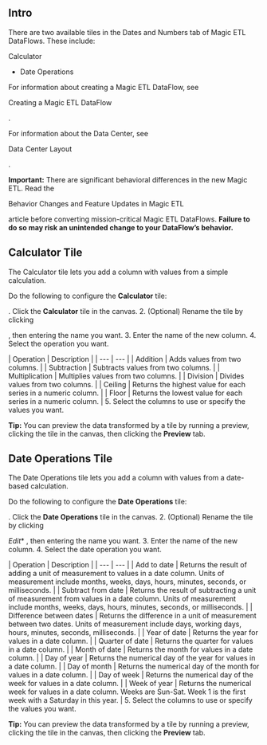 

Intro
-------

There are two available tiles in the Dates and Numbers tab of Magic ETL DataFlows. These include:

 Calculator
* Date Operations

For information about creating a Magic ETL DataFlow, see

Creating a Magic ETL DataFlow

.


 For information about the Data Center, see

Data Center Layout

.


**Important:**
 There are significant behavioral differences in the new Magic ETL. Read the


 Behavior Changes and Feature Updates in Magic ETL


 article before converting mission-critical Magic ETL DataFlows.
 **Failure to do so may risk an unintended change to your DataFlow’s behavior.**

Calculator Tile
-----------------


 The Calculator tile lets you add a column with values from a simple calculation.


 Do the following to configure the
 **Calculator**
 tile:

. Click the
 **Calculator**
 tile in the canvas.
2. (Optional) Rename the tile by clicking

, then entering the name you want.
3. Enter the name of the new column.
4. Select the operation you want.


|
 Operation
  |
 Description
  |
| --- | --- |
|
 Addition
  |
 Adds values from two columns.
  |
|
 Subtraction
  |
 Subtracts values from two columns.
  |
|
 Multiplication
  |
 Multiplies values from two columns.
  |
|
 Division
  |
 Divides values from two columns.
  |
|
 Ceiling
  |
 Returns the highest value for each series in a numeric column.
  |
|
 Floor
  |
 Returns the lowest value for each series in a numeric column.
  |
5. Select the columns to use or specify the values you want.


**Tip:**
 You can preview the data transformed by a tile by running a preview, clicking the tile in the canvas, then clicking the
 **Preview**
 tab.

Date Operations Tile
----------------------


 The Date Operations tile lets you add a column with values from a date-based calculation.


 Do the following to configure the
 **Date Operations**
 tile:

. Click the
 **Date Operations**
 tile in the canvas.
2. (Optional) Rename the tile by clicking

*Edit**
 , then entering the name you want.
3. Enter the name of the new column.
4. Select the date operation you want.


|
 Operation
  |
 Description
  |
| --- | --- |
|
 Add to date
  |
 Returns the result of adding a unit of measurement to values in a date column. Units of measurement include months, weeks, days, hours, minutes, seconds, or milliseconds.
  |
|
 Subtract from date
  |
 Returns the result of subtracting a unit of measurement from values in a date column. Units of measurement include months, weeks, days, hours, minutes, seconds, or milliseconds.
  |
|
 Difference between dates
  |
 Returns the difference in a unit of measurement between two dates. Units of measurement include days, working days, hours, minutes, seconds, milliseconds.
  |
|
 Year of date
  |
 Returns the year for values in a date column.
  |
|
 Quarter of date
  |
 Returns the quarter for values in a date column.
  |
|
 Month of date
  |
 Returns the month for values in a date column.
  |
|
 Day of year
  |
 Returns the numerical day of the year for values in a date column.
  |
|
 Day of month
  |
 Returns the numerical day of the month for values in a date column.
  |
|
 Day of week
  |
 Returns the numerical day of the week for values in a date column.
  |
|
 Week of year
  |
 Returns the numerical week for values in a date column. Weeks are Sun-Sat. Week 1 is the first week with a Saturday in this year.
  |
5. Select the columns to use or specify the values you want.


**Tip:**
 You can preview the data transformed by a tile by running a preview, clicking the tile in the canvas, then clicking the
 **Preview**
 tab.


